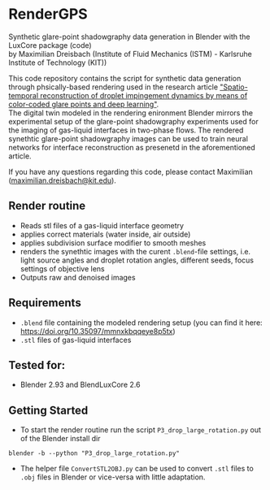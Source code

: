 # RenderGPS
Synthetic glare-point shadowgraphy data generation in Blender with the LuxCore package (code) \
by Maximilian Dreisbach (Institute of Fluid Mechanics (ISTM) - Karlsruhe Institute of Technology (KIT))

This code repository contains the script for synthetic data generation through phsically-based rendering used in the research article ["Spatio-temporal reconstruction of droplet impingement dynamics by means of color-coded glare points and deep learning"](https://doi.org/10.1088/1361-6501/ad8771). \
The digital twin modeled in the rendering enironment Blender mirrors the experimental setup of the glare-point shadowgraphy experiments used for the imaging of gas-liquid interfaces in two-phase flows.
The rendered synethtic glare-point shadowgraphy images can be used to train neural networks for interface reconstruction as presenetd in the aforementioned article.

If you have any questions regarding this code, please contact Maximilian (maximilian.dreisbach@kit.edu).

## Render routine
- Reads stl files of a gas-liquid interface geometry
- applies correct materials (water inside, air outside)
- applies subdivision surface modifier to smooth meshes
- renders the synethtic images with the curent `.blend`-file settings, i.e. light source angles and droplet rotation angles, different seeds, focus settings of objective lens
- Outputs raw and denoised images

## Requirements
- `.blend` file containing the modeled rendering setup (you can find it here: https://doi.org/10.35097/mmnxkbqqeye8p5tx)
- `.stl` files of gas-liquid interfaces

## Tested for: 
- Blender 2.93 and BlendLuxCore 2.6

## Getting Started
- To start the render routine run the script `P3_drop_large_rotation.py` out of the Blender install dir
```
blender -b --python "P3_drop_large_rotation.py"
```
- The helper file `ConvertSTL2OBJ.py` can be used to convert `.stl` files to `.obj` files in Blender or vice-versa with little adaptation.
